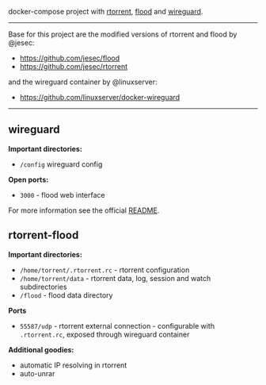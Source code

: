 docker-compose project with [rtorrent](https://github.com/rakshasa/rtorrent), [flood](https://github.com/Flood-UI/flood) and [wireguard](https://www.wireguard.com/).

---

Base for this project are the modified versions of rtorrent and flood by @jesec:
* https://github.com/jesec/flood
* https://github.com/jesec/rtorrent

and the wireguard container by @linuxserver:
* https://github.com/linuxserver/docker-wireguard

---

## wireguard

**Important directories:**
* `/config` wireguard config

**Open ports:**
* `3000` - flood web interface

For more information see the official [README](https://github.com/linuxserver/docker-wireguard/blob/master/README.md).

## rtorrent-flood

**Important directories:**
* `/home/torrent/.rtorrent.rc` - rtorrent configuration 
* `/home/torrent/data` - rtorrent data, log, session and watch subdirectories
* `/flood` - flood data directory

**Ports**
* `55587/udp` - rtorrent external connection - configurable with `.rtorrent.rc`, exposed through wireguard container

**Additional goodies:**
* automatic IP resolving in rtorrent
* auto-unrar

